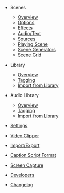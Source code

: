 - Scenes

  - [Overview](scenes.md)
  - [Options](options.md)
  - [Effects](effects.md)
  - [Audio/Text](audio_text.md)
  - [Sources](sources.md)
  - [Playing Scene](playing_scene.md)
  - [Scene Generators](scene_generators.md)
  - [Scene Grid](grid.md)
  
- Library

  - [Overview](library.md)
  - [Tagging](tagging.md)
  - [Import from Library](import_from_library.md)  
  
- Audio Library

  - [Overview](audio_library.md)
  - [Tagging](audio_tagging.md)
  - [Import from Library](audio_import_from_library.md)  
  
- [Settings](config.md)
- [Video Clipper](clips.md)
- [Import/Export](import_export.md)
- [Caption Script Format](caption_script.md)
- [Screen Capture](screen_capture.md)
- [Developers](developers.md)
- [Changelog](changelog.md)